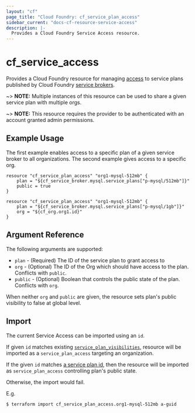 ```yaml
---
layout: "cf"
page_title: "Cloud Foundry: cf_service_plan_access"
sidebar_current: "docs-cf-resource-service-access"
description: |-
  Provides a Cloud Foundry Service Access resource.
---
```


# cf\_service\_access

Provides a Cloud Foundry resource for managing [access](https://docs.cloudfoundry.org/services/access-control.html)
to service plans published by Cloud Foundry [service brokers](https://docs.cloudfoundry.org/services/).

~> **NOTE:** Multiple instances of this resource can be used to share a given service plan with multiple orgs.

~> **NOTE:** This resource requires the provider to be authenticated with an account granted admin permissions.



## Example Usage

The first example enables access to a specific plan of a given service broker to all organizations.
The second example gives access to a specific org.

```
resource "cf_service_plan_access" "org1-mysql-512mb" {
    plan = "${cf_service_broker.mysql.service_plans["p-mysql/512mb"]}"
    public = true
}

resource "cf_service_plan_access" "org1-mysql-512mb" {
    plan = "${cf_service_broker.mysql.service_plans["p-mysql/1gb"]}"
    org = "${cf_org.org1.id}"
}
```

## Argument Reference

The following arguments are supported:

* `plan` - (Required) The ID of the service plan to grant access to
* `org` - (Optional) The ID of the Org which should have access to the plan. Conflicts with `public`.
* `public` - (Optional) Boolean that controls the public state of the plan. Conflicts with `org`.

When neither `org` and `public` are given, the resource sets plan's public visibility to false at global level.

## Import

The current Service Access can be imported using an `id`.

If given `id` matches existing [`service_plan_visibilities`](https://apidocs.cloudfoundry.org/280/service_plan_visibilities/list_all_service_plan_visibilities.html),
resource will be imported as a `service_plan_access` targeting an organization.

If the given `id` matches [a service plan id](http://apidocs.cloudfoundry.org/280/service_plans/updating_a_service_plan.html),
then the resource will be imported as `service_plan_access` controlling plan's public state.

Otherwise, the import would fail.

E.g.

```
$ terraform import cf_service_plan_access.org1-mysql-512mb a-guid
```
